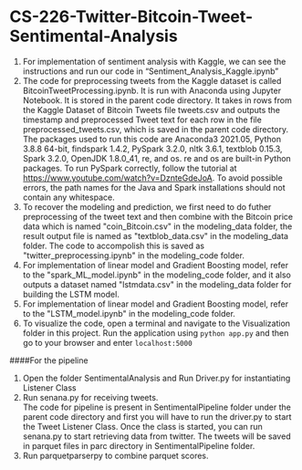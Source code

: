 # CS-226-Twitter-Bitcoin-Tweet-Sentimental-Analysis
1. For implementation of sentiment analysis with Kaggle, we can see the instructions and run our code in “Sentiment_Analysis_Kaggle.ipynb” 
2. The code for preprocessing tweets from the Kaggle dataset is called BitcoinTweetProcessing.ipynb. It is run with Anaconda using Jupyter
Notebook. It is stored in the parent code directory. It takes in rows from the Kaggle Dataset of Bitcoin Tweets file tweets.csv and outputs the 
timestamp and preprocessed Tweet text for each row in the file preprocessed_tweets.csv, which is saved in the parent code directory. The
packages used to run this code are Anaconda3 2021.05, Python 3.8.8 64-bit, findspark 1.4.2, PySpark 3.2.0, nltk 3.6.1, textblob 0.15.3, Spark
3.2.0, OpenJDK 1.8.0_41, re, and os. re and os are built-in Python packages. To run PySpark correctly, follow the tutorial at
https://www.youtube.com/watch?v=DznteGdeJoA. To avoid possible errors, the path names for the Java and Spark installations should not
contain any whitespace.
3. To recover the modeling and prediction, we first need to do futher preprocessing of the tweet text and then combine with the Bitcoin price data which is named "coin_Bitcoin.csv" in the modeling_data folder, the result output file is named as "textblob_data.csv" in the modeling_data folder. The code to accompolish this is saved as "twitter_preprocessing.ipynb" in the modeling_code folder.
4. For implementation of linear model and Gradient Boosting model, refer to the "spark_ML_model.ipynb" in the modeling_code folder, and it also outputs a dataset named "lstmdata.csv" in the modeling_data folder for building the LSTM model.
5. For implementation of linear model and Gradient Boosting model, refer to the "LSTM_model.ipynb" in the modeling_code folder.
6. To visualize the code, open a terminal and navigate to the Visualization folder in this project. Run the application using ```python app.py``` and then go to your browser and enter ```localhost:5000```










####For the pipeline 

1. Open the folder SentimentalAnalysis and Run Driver.py for instantiating Listener Class 
2. Run senana.py for receiving tweets.  
The code for pipeline is present in SentimentalPipeline folder under the parent code directory and 
first you will have to run the driver.py to start the Tweet Listener Class. Once the class is started,
you can run senana.py to start retrieving data from twitter. The tweets will be saved in parquet files in parc directory in SentimentalPipeline folder. 
3. Run parquetparserpy to combine parquet scores.
